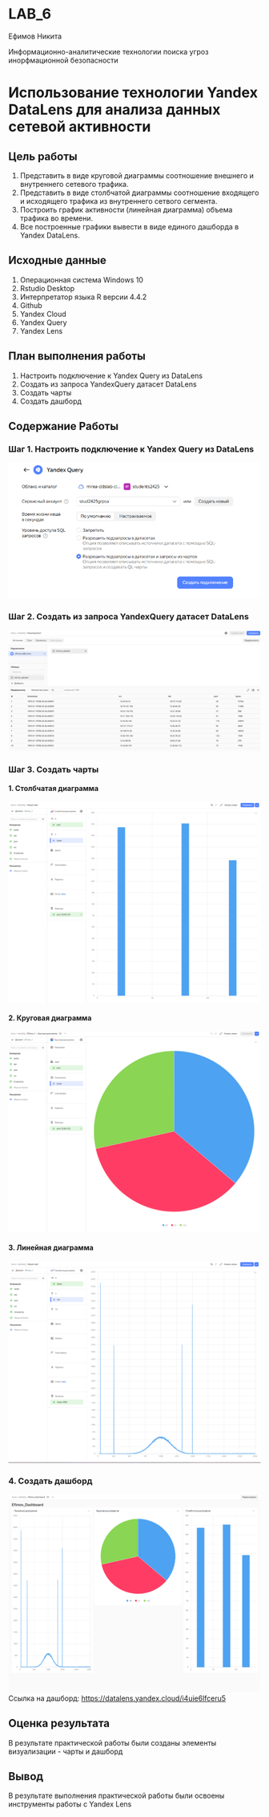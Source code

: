 # LAB_6
Ефимов Никита

Информационно-аналитические технологии поиска угроз инорфмационной
безопасности

# Использование технологии Yandex DataLens для анализа данных сетевой активности

## Цель работы

1.  Представить в виде круговой диаграммы соотношение внешнего и
    внутреннего сетевого трафика.
2.  Представить в виде столбчатой диаграммы соотношение входящего и
    исходящего трафика из внутреннего сетвого сегмента.
3.  Построить график активности (линейная диаграмма) объема трафика во
    времени.
4.  Все построенные графики вывести в виде единого дашборда в Yandex
    DataLens.

## Исходные данные

1.  Операционная система Windows 10
2.  Rstudio Desktop
3.  Интерпретатор языка R версии 4.4.2
4.  Github
5.  Yandex Cloud
6.  Yandex Query
7.  Yandex Lens

## План выполнения работы

1.  Настроить подключение к Yandex Query из DataLens
2.  Создать из запроса YandexQuery датасет DataLens
3.  Создать чарты
4.  Создать дашборд

## Содержание Работы

### Шаг 1. Настроить подключение к Yandex Query из DataLens

![](./Images/1.png)

### Шаг 2. Создать из запроса YandexQuery датасет DataLens

![](./Images/2.png)

### Шаг 3. Создать чарты

#### 1. Столбчатая диаграмма

![](./Images/3.png)

#### 2. Круговая диаграмма

![](./Images/4.png)

#### 3. Линейная диаграмма

![](./Images/5.png)

### 4. Создать дашборд

![](./Images/6.png) Ссылка на дашборд:
https://datalens.yandex.cloud/i4uie6lfceru5

## Оценка результата

В результате практической работы были созданы элементы визуализации -
чарты и дашборд

## Вывод

В результате выполнения практической работы были освоены инструменты
работы с Yandex Lens
